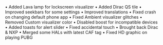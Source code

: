 • Added Lava lamp for lockscreen visualizer
• Added Dirac QS tile
• Improved seekbars for some settings
• Improved translations
• Fixed crash on changing default phone app
• Fixed Ambient visualizer glitches
• Removed Custom visualizer color
• Disabled boost for incompatible devices
• Added toasts for alert slider
• Fixed accidental touch
• Brought back Dirac & NXP
• Merged some HALs with latest CAF tag
• Fixed HD graphic on playing PUBG
